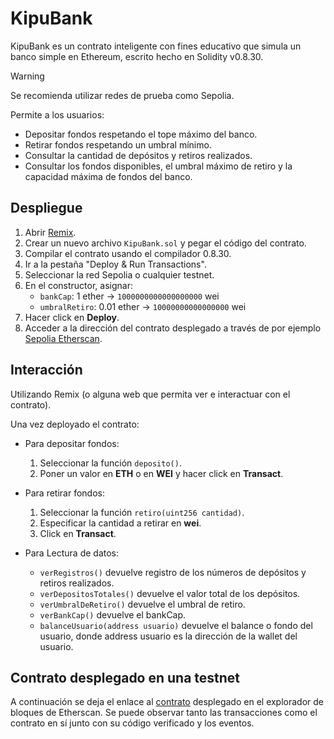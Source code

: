 # KipuBank

KipuBank es un contrato inteligente con fines educativo que simula un banco simple en Ethereum, escrito hecho en Solidity v0.8.30.

>[!WARNING]
Se recomienda utilizar redes de prueba como Sepolia.

Permite a los usuarios:
- Depositar fondos respetando el tope máximo del banco.
- Retirar fondos respetando un umbral mínimo.
- Consultar la cantidad de depósitos y retiros realizados.
- Consultar los fondos disponibles, el umbral máximo de retiro y la capacidad máxima de fondos del banco.

## Despliegue

1. Abrir [Remix](https://remix.ethereum.org/).
2. Crear un nuevo archivo `KipuBank.sol` y pegar el código del contrato.
3. Compilar el contrato usando el compilador 0.8.30.
4. Ir a la pestaña "Deploy & Run Transactions".
5. Seleccionar la red Sepolia o cualquier testnet.
6. En el constructor, asignar:
   - `bankCap`: 1 ether → `1000000000000000000` wei
   - `umbralRetiro`: 0.01 ether → `10000000000000000` wei
7. Hacer click en **Deploy**.
8. Acceder a la dirección del contrato desplegado a través de por ejemplo [Sepolia Etherscan](https://sepolia.etherscan.io).

## Interacción

Utilizando Remix (o alguna web que permita ver e interactuar con el contrato).

Una vez deployado el contrato:

- Para depositar fondos:
  1. Seleccionar la función `deposito()`.
  2. Poner un valor en **ETH** o en **WEI**  y hacer click en **Transact**.

- Para retirar fondos:
  1. Seleccionar la función `retiro(uint256 cantidad)`.
  2. Especificar la cantidad a retirar en **wei**.
  3. Click en **Transact**.

- Para Lectura de datos:
  - `verRegistros()` devuelve registro de los números de depósitos y retiros realizados.
  - `verDepositosTotales()` devuelve el valor total de los depósitos.
  - `verUmbralDeRetiro()` devuelve el umbral de retiro.
  - `verBankCap()` devuelve el bankCap.
  - `balanceUsuario(address usuario)` devuelve el balance o fondo del usuario, donde address usuario es la dirección de la wallet del usuario.

## Contrato desplegado en una testnet

A continuación se deja el enlace al [contrato](https://sepolia.etherscan.io/address/0x890fdd0a27f1dd2dd2dc39f6ea86c6d4da7d6fb1) desplegado en el explorador de bloques de Etherscan.
Se puede observar tanto las transacciones como el contrato en sí junto con su código verificado y los eventos.
